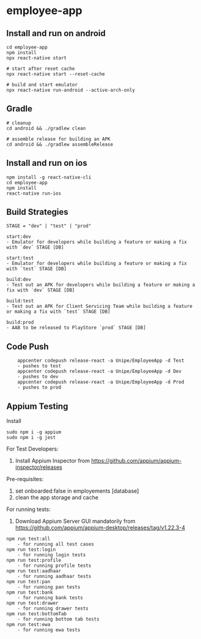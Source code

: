# employee-app

## Install and run on android

```
cd employee-app
npm install
npx react-native start

# start after reset cache
npx react-native start --reset-cache

# build and start emulator
npx react-native run-android --active-arch-only
```

## Gradle

```
# cleanup
cd android && ./gradlew clean

# assemble release for building an APK
cd android && ./gradlew assembleRelease

```

## Install and run on ios

```
npm install -g react-native-cli
cd employee-app
npm install
react-native run-ios
```

## Build Strategies

`STAGE = "dev" | "test" | "prod"`

```
start:dev
- Emulator for developers while building a feature or making a fix with `dev` STAGE [DB]

start:test
- Emulator for developers while building a feature or making a fix with `test` STAGE [DB]

build:dev
- Test out an APK for developers while building a feature or making a fix with `dev` STAGE [DB]

build:test
- Test out an APK for Client Servicing Team while building a feature or making a fix with `test` STAGE [DB]

build:prod
- AAB to be released to PlayStore `prod` STAGE [DB]
```

## Code Push

```
    appcenter codepush release-react -a Unipe/EmployeeApp -d Test
    - pushes to test
    appcenter codepush release-react -a Unipe/EmployeeApp -d Dev
    - pushes to dev
    appcenter codepush release-react -a Unipe/EmployeeApp -d Prod
    - pushes to prod
```

## Appium Testing

Install

```
sudo npm i -g appium
sudo npm i -g jest
```

For Test Developers:

1. Install Appium Inspector from https://github.com/appium/appium-inspector/releases

Pre-requisites:

1. set onboarded:false in employements [database]
2. clean the app storage and cache

For running tests:

1. Download Appium Server GUI mandatorily from https://github.com/appium/appium-desktop/releases/tag/v1.22.3-4

```
npm run test:all
    - for running all test cases
npm run test:login
    - for running login tests
npm run test:profile
    - for running profile tests
npm run test:aadhaar
    - for running aadhaar tests
npm run test:pan
    - for running pan tests
npm run test:bank
    - for running bank tests
npm run test:drawer
    - for running drawer tests
npm run test:bottomTab
    - for running bottom tab tests
npm run test:ewa
    - for running ewa tests
```
